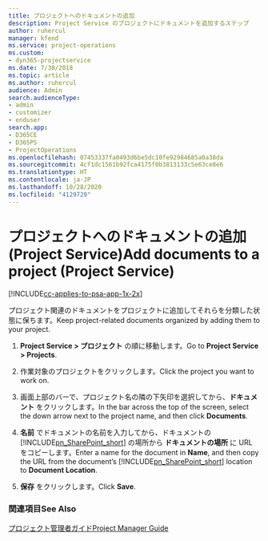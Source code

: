 ```yaml
---
title: プロジェクトへのドキュメントの追加
description: Project Service のプロジェクトにドキュメントを追加するステップ
author: ruhercul
manager: kfend
ms.service: project-operations
ms.custom:
- dyn365-projectservice
ms.date: 7/30/2018
ms.topic: article
ms.author: ruhercul
audience: Admin
search.audienceType:
- admin
- customizer
- enduser
search.app:
- D365CE
- D365PS
- ProjectOperations
ms.openlocfilehash: 07453337fa0493d6be5dc10fe92984685a0a38da
ms.sourcegitcommit: 4cf1dc1561b92fca4175f0b3813133c5e63ce8e6
ms.translationtype: HT
ms.contentlocale: ja-JP
ms.lasthandoff: 10/28/2020
ms.locfileid: "4129729"
---
```

# <a name="add-documents-to-a-project-project-service"></a><span data-ttu-id="4dd4d-103">プロジェクトへのドキュメントの追加 (Project Service)</span><span class="sxs-lookup"><span data-stu-id="4dd4d-103">Add documents to a project (Project Service)</span></span>

[!INCLUDE[cc-applies-to-psa-app-1x-2x](../includes/cc-applies-to-psa-app-1x-2x.md)]

<span data-ttu-id="4dd4d-104">プロジェクト関連のドキュメントをプロジェクトに追加してそれらを分類した状態に保ちます。</span><span class="sxs-lookup"><span data-stu-id="4dd4d-104">Keep project-related documents organized by adding them to your project.</span></span>  
  
1. <span data-ttu-id="4dd4d-105">**Project Service > プロジェクト** の順に移動します。</span><span class="sxs-lookup"><span data-stu-id="4dd4d-105">Go to **Project Service > Projects**.</span></span>  
  
2. <span data-ttu-id="4dd4d-106">作業対象のプロジェクトをクリックします。</span><span class="sxs-lookup"><span data-stu-id="4dd4d-106">Click the project you want to work on.</span></span>  
  
3. <span data-ttu-id="4dd4d-107">画面上部のバーで、プロジェクト名の隣の下矢印を選択してから、**ドキュメント** をクリックします。</span><span class="sxs-lookup"><span data-stu-id="4dd4d-107">In the bar across the top of the screen, select the down arrow next to the project name, and then click **Documents**.</span></span>  
  
4. <span data-ttu-id="4dd4d-108">**名前** でドキュメントの名前を入力してから、ドキュメントの [!INCLUDE[pn_SharePoint_short](../includes/pn-sharepoint-short.md)] の場所から **ドキュメントの場所** に URL をコピーします。</span><span class="sxs-lookup"><span data-stu-id="4dd4d-108">Enter a name for the document in **Name**,  and then copy the URL from the document’s [!INCLUDE[pn_SharePoint_short](../includes/pn-sharepoint-short.md)] location to **Document Location**.</span></span>  
  
5. <span data-ttu-id="4dd4d-109">**保存** をクリックします。</span><span class="sxs-lookup"><span data-stu-id="4dd4d-109">Click **Save**.</span></span>  
  
### <a name="see-also"></a><span data-ttu-id="4dd4d-110">関連項目</span><span class="sxs-lookup"><span data-stu-id="4dd4d-110">See Also</span></span>  
 [<span data-ttu-id="4dd4d-111">プロジェクト管理者ガイド</span><span class="sxs-lookup"><span data-stu-id="4dd4d-111">Project Manager Guide</span></span>](../psa/project-manager-guide.md)
